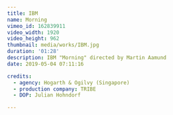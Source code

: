 ```yaml
---
title: IBM
name: Morning
vimeo_id: 162839911
video_width: 1920
video_height: 962
thumbnail: media/works/IBM.jpg
duration: '01:28'
description: IBM "Morning" directed by Martin Aamund
date: 2019-05-04 07:11:16

credits: 
  - agency: Hogarth & Ogilvy (Singapore)
  - production company: TRIBE
  - DOP: Julian Hohndorf

---
```


